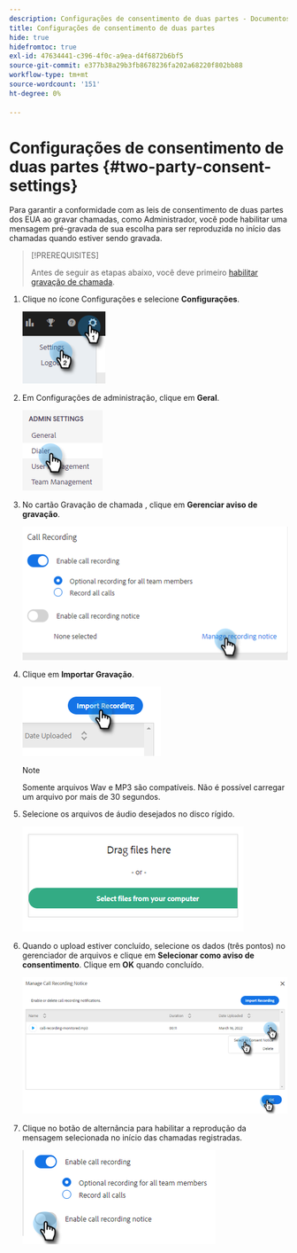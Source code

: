 ```yaml
---
description: Configurações de consentimento de duas partes - Documentos do Marketo - Documentação do produto
title: Configurações de consentimento de duas partes
hide: true
hidefromtoc: true
exl-id: 47634441-c396-4f0c-a9ea-d4f6872b6bf5
source-git-commit: e377b38a29b3fb8678236fa202a68220f802bb88
workflow-type: tm+mt
source-wordcount: '151'
ht-degree: 0%

---
```


# Configurações de consentimento de duas partes {#two-party-consent-settings}

Para garantir a conformidade com as leis de consentimento de duas partes dos EUA ao gravar chamadas, como Administrador, você pode habilitar uma mensagem pré-gravada de sua escolha para ser reproduzida no início das chamadas quando estiver sendo gravada.

>[!PREREQUISITES]
>
>Antes de seguir as etapas abaixo, você deve primeiro [habilitar gravação de chamada](/help/marketo/product-docs/marketo-sales-insight/actions/phone/enable-call-recording.md).

1. Clique no ícone Configurações e selecione **Configurações**.

   ![](assets/two-party-consent-settings-1.png)

1. Em Configurações de administração, clique em **Geral**.

   ![](assets/two-party-consent-settings-2.png)

1. No cartão Gravação de chamada , clique em **Gerenciar aviso de gravação**.

   ![](assets/two-party-consent-settings-3.png)

1. Clique em **Importar Gravação**.

   ![](assets/two-party-consent-settings-4.png)

   >[!NOTE]
   >
   >Somente arquivos Wav e MP3 são compatíveis. Não é possível carregar um arquivo por mais de 30 segundos.

1. Selecione os arquivos de áudio desejados no disco rígido.

   ![](assets/two-party-consent-settings-5.png)

1. Quando o upload estiver concluído, selecione os dados (três pontos) no gerenciador de arquivos e clique em **Selecionar como aviso de consentimento**. Clique em **OK** quando concluído.

   ![](assets/two-party-consent-settings-6.png)

1. Clique no botão de alternância para habilitar a reprodução da mensagem selecionada no início das chamadas registradas.

   ![](assets/two-party-consent-settings-7.png)
